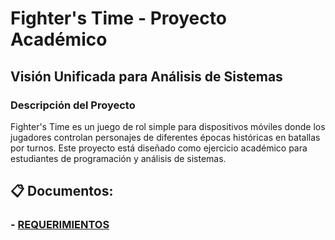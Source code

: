 # Fighter's Time - Proyecto Académico
## Visión Unificada para Análisis de Sistemas

### Descripción del Proyecto
Fighter's Time es un juego de rol simple para dispositivos móviles donde los jugadores controlan personajes de diferentes épocas históricas en batallas por turnos. Este proyecto está diseñado como ejercicio académico para estudiantes de programación y análisis de sistemas.

## 📋 Documentos:

### - [REQUERIMIENTOS](docs/requirements/README.md)
